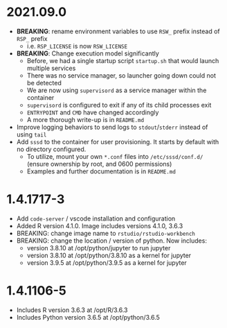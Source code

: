 # 2021.09.0

- **BREAKING**: rename environment variables to use `RSW_` prefix instead of `RSP_` prefix
  - i.e. `RSP_LICENSE` is now `RSW_LICENSE`
- **BREAKING**: Change execution model significantly
  - Before, we had a single startup script `startup.sh` that would launch multiple services
  - There was no service manager, so launcher going down could not be detected  
  - We are now using `supervisord` as a service manager within the container
  - `supervisord` is configured to exit if any of its child processes exit  
  - `ENTRYPOINT` and `CMD` have changed accordingly
  - A more thorough write-up is in `README.md`
- Improve logging behaviors to send logs to `stdout`/`stderr` instead of using `tail`
- Add `sssd` to the container for user provisioning. It starts by default with no directory configured.
  - To utilize, mount your own `*.conf` files into `/etc/sssd/conf.d/` (ensure ownership by root, and 0600 permissions)
  - Examples and further documentation is in `README.md`

# 1.4.1717-3

- Add `code-server` / vscode installation and configuration
- Added R version 4.1.0. Image includes versions 4.1.0, 3.6.3
- BREAKING: change image name to `rstudio/rstudio-workbench`  
- BREAKING: change the location / version of python. Now includes:
  - version 3.8.10 at /opt/python/jupyter to run jupyter
  - version 3.8.10 at /opt/python/3.8.10 as a kernel for jupyter  
  - version 3.9.5 at /opt/python/3.9.5 as a kernel for jupyter

# 1.4.1106-5

- Includes R version 3.6.3 at /opt/R/3.6.3
- Includes Python version 3.6.5 at /opt/python/3.6.5
